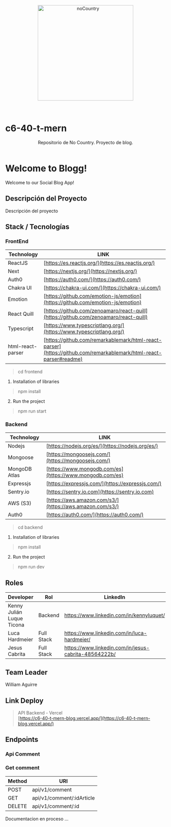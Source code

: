 <p align="center">
  <img src="https://user-images.githubusercontent.com/96850176/182723355-b0eaa185-c6be-408a-8cfb-46eb6e7c4ffc.png" width="300" alt="noCountry"/>
  </a>
</p>
<br />

# c6-40-t-mern
<header>Repositorio de No Country. Proyecto de blog.</header>

<h1>Welcome to Blogg!</h1>
<p>Welcome to our Social Blog App!</p>

## Descripción del Proyecto
<p>
  Descripción del proyecto
</p>

<!-- ## Installation
**Clone the Repository**
```
git clone https://github.com/No-Country/c6-40-t-mern
cd c6-40-t-mern
``` -->

## Stack / Tecnologías

<h3>FrontEnd</h3>

| Technology | LINK |
| ------ | ------ |
| ReactJS | [https://es.reactjs.org/](https://es.reactjs.org/) |
| Next | [https://nextjs.org/](https://nextjs.org/) |
| Auth0 | [https://auth0.com/](https://auth0.com/) |
| Chakra UI | [https://chakra-ui.com/](https://chakra-ui.com/) |
| Emotion| [https://github.com/emotion-js/emotion](https://github.com/emotion-js/emotion) |
| React Quill | [https://github.com/zenoamaro/react-quill](https://github.com/zenoamaro/react-quill) |
| Typescript | [https://www.typescriptlang.org/](https://www.typescriptlang.org/) |
| html-react-parser | [https://github.com/remarkablemark/html-react-parser](https://github.com/remarkablemark/html-react-parser#readme) |

> cd frontend

1) Installation of libraries
> npm install

2) Run the project
> npm run start

<h3>Backend</h3>

| Technology | LINK |
| ------ | ------ |
| Nodejs | [https://nodejs.org/es/](https://nodejs.org/es/) |
| Mongoose | [https://mongoosejs.com/](https://mongoosejs.com/) |
| MongoDB Atlas | [https://www.mongodb.com/es](https://www.mongodb.com/es) |
| Expressjs | [https://expressjs.com/](https://expressjs.com/) |
| Sentry.io | [https://sentry.io.com](https://sentry.io.com) |
| AWS (S3) | [https://aws.amazon.com/s3/](https://aws.amazon.com/s3/) |
| Auth0 | [https://auth0.com/](https://auth0.com/) |

> cd backend

1) Installation of libraries
> npm install

2) Run the project
> npm run dev

## Roles

| Developer | Rol | LinkedIn | GitHub |
| ------- | ------ | ------ | ------ |
| Kenny Julián Luque Ticona | Backend | https://www.linkedin.com/in/kennyluquet/ | https://github.com/Kenny2397 |
| Luca Hardmeier | Full Stack | https://www.linkedin.com/in/luca-hardmeier/ | https://github.com/lucaHardmeier |
| Jesus Cabrita | Full Stack |https://www.linkedin.com/in/jesus-cabrita-48564222b/ | https://github.com/jesuscabrita |

## Team Leader

  William Aguirre

## Link Deploy 
> API Backend - Vercel <br>
[https://c6-40-t-mern-blog.vercel.app/](https://c6-40-t-mern-blog.vercel.app/)

## Endpoints

<h3>Api Comment</h3>
<h3>Get comment</h3>
<table>
    <thead>
        <tr>
            <th>Method</th><th>URI</th>
        </tr>
    </thead>
    <tbody>
        <tr>
            <td>POST</td><td>api/v1/comment</td>
        </tr>
        <tr>
          <td>GET</td><td>api/v1/comment/:idArticle</td>
        </tr>
        <tr>
          <td>DELETE</td><td>api/v1/comment/:id</td>
        </tr>
    </tbody>
<table>
<p>Documentacion en proceso ...</p>
